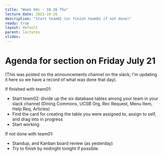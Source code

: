 ```yaml
---
title: "Week 04c - 10.26 Thu"
lecture_date: 2023-10-26
description: "Start team02 (or finish team01 if not done)"
ready: true
layout: default
parent: lectures
slides: 
---
```


# Agenda for section on Friday July 21

(This was posted on the announcements channel on the slack; I'm updating it here so we have a record of what was done that day).

If finished with team01:

* Start team02: divide up the six database tables among your team in your slack channel (Dining Commons, UCSB Org, Rec Request, Menu Item, Help Req, Articles)
* Find the card for creating the table you were assigned to, assign to self, and drag into in progress
* Start working

If not done with team01:
* Standup, and Kanban board review (as yesterday)
* Try to finish by midnight tonight if possible.
